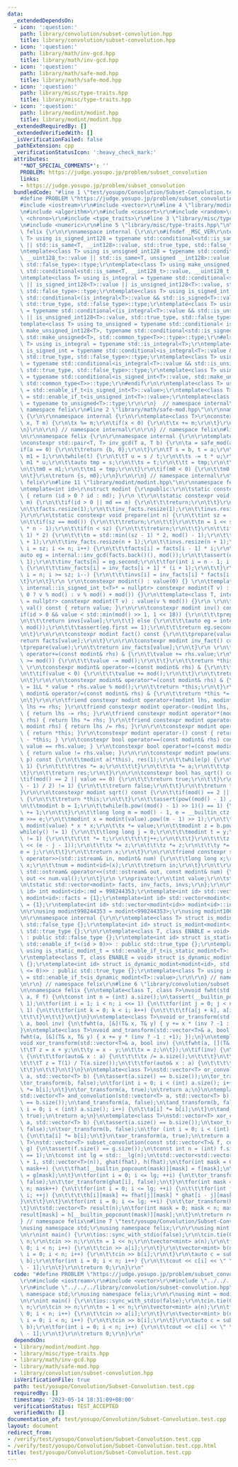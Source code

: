 ```yaml
---
data:
  _extendedDependsOn:
  - icon: ':question:'
    path: library/convolution/subset-convolution.hpp
    title: library/convolution/subset-convolution.hpp
  - icon: ':question:'
    path: library/math/inv-gcd.hpp
    title: library/math/inv-gcd.hpp
  - icon: ':question:'
    path: library/math/safe-mod.hpp
    title: library/math/safe-mod.hpp
  - icon: ':question:'
    path: library/misc/type-traits.hpp
    title: library/misc/type-traits.hpp
  - icon: ':question:'
    path: library/modint/modint.hpp
    title: library/modint/modint.hpp
  _extendedRequiredBy: []
  _extendedVerifiedWith: []
  _isVerificationFailed: false
  _pathExtension: cpp
  _verificationStatusIcon: ':heavy_check_mark:'
  attributes:
    '*NOT_SPECIAL_COMMENTS*': ''
    PROBLEM: https://judge.yosupo.jp/problem/subset_convolution
    links:
    - https://judge.yosupo.jp/problem/subset_convolution
  bundledCode: "#line 1 \"test/yosupo/Convolution/Subset-Convolution.test.cpp\"\n\
    #define PROBLEM \"https://judge.yosupo.jp/problem/subset_convolution\"\r\n\r\n\
    #include <iostream>\r\n#include <vector>\r\n#line 4 \"library/modint/modint.hpp\"\
    \n#include <algorithm>\r\n#include <cassert>\r\n#include <random>\r\n#include\
    \ <chrono>\r\n#include <type_traits>\r\n#line 3 \"library/misc/type-traits.hpp\"\
    \n#include <numeric>\r\n#line 5 \"library/misc/type-traits.hpp\"\n\r\nnamespace\
    \ felix {\r\n\r\nnamespace internal {\r\n\r\n#ifndef _MSC_VER\r\ntemplate<class\
    \ T> using is_signed_int128 = typename std::conditional<std::is_same<T, __int128_t>::value\
    \ || std::is_same<T, __int128>::value, std::true_type, std::false_type>::type;\r\
    \ntemplate<class T> using is_unsigned_int128 = typename std::conditional<std::is_same<T,\
    \ __uint128_t>::value || std::is_same<T, unsigned __int128>::value, std::true_type,\
    \ std::false_type>::type;\r\ntemplate<class T> using make_unsigned_int128 = typename\
    \ std::conditional<std::is_same<T, __int128_t>::value, __uint128_t, unsigned __int128>;\r\
    \ntemplate<class T> using is_integral = typename std::conditional<std::is_integral<T>::value\
    \ || is_signed_int128<T>::value || is_unsigned_int128<T>::value, std::true_type,\
    \ std::false_type>::type;\r\ntemplate<class T> using is_signed_int = typename\
    \ std::conditional<(is_integral<T>::value && std::is_signed<T>::value) || is_signed_int128<T>::value,\
    \ std::true_type, std::false_type>::type;\r\ntemplate<class T> using is_unsigned_int\
    \ = typename std::conditional<(is_integral<T>::value && std::is_unsigned<T>::value)\
    \ || is_unsigned_int128<T>::value, std::true_type, std::false_type>::type;\r\n\
    template<class T> using to_unsigned = typename std::conditional< is_signed_int128<T>::value,\
    \ make_unsigned_int128<T>, typename std::conditional<std::is_signed<T>::value,\
    \ std::make_unsigned<T>, std::common_type<T>>::type>::type;\r\n#else\r\ntemplate<class\
    \ T> using is_integral = typename std::is_integral<T>;\r\ntemplate<class T> using\
    \ is_signed_int = typename std::conditional<is_integral<T>::value && std::is_signed<T>::value,\
    \ std::true_type, std::false_type>::type;\r\ntemplate<class T> using is_unsigned_int\
    \ = typename std::conditional<is_integral<T>::value && std::is_unsigned<T>::value,\
    \ std::true_type, std::false_type>::type;\r\ntemplate<class T> using to_unsigned\
    \ = typename std::conditional<is_signed_int<T>::value, std::make_unsigned<T>,\
    \ std::common_type<T>>::type;\r\n#endif\r\n\r\ntemplate<class T> using is_signed_int_t\
    \ = std::enable_if_t<is_signed_int<T>::value>;\r\ntemplate<class T> using is_unsigned_int_t\
    \ = std::enable_if_t<is_unsigned_int<T>::value>;\r\ntemplate<class T> using to_unsigned_t\
    \ = typename to_unsigned<T>::type;\r\n\r\n}  // namespace internal\r\n\r\n}  //\
    \ namespace felix\r\n#line 2 \"library/math/safe-mod.hpp\"\n\r\nnamespace felix\
    \ {\r\n\r\nnamespace internal {\r\n\r\ntemplate<class T>\r\nconstexpr T safe_mod(T\
    \ x, T m) {\r\n\tx %= m;\r\n\tif(x < 0) {\r\n\t\tx += m;\r\n\t}\r\n\treturn x;\r\
    \n}\r\n\r\n} // namespace internal\r\n\r\n} // namespace felix\n#line 3 \"library/math/inv-gcd.hpp\"\
    \n\r\nnamespace felix {\r\n\r\nnamespace internal {\r\n\r\ntemplate<class T>\r\
    \nconstexpr std::pair<T, T> inv_gcd(T a, T b) {\r\n\ta = safe_mod(a, b);\r\n\t\
    if(a == 0) {\r\n\t\treturn {b, 0};\r\n\t}\r\n\tT s = b, t = a;\r\n\tT m0 = 0,\
    \ m1 = 1;\r\n\twhile(t) {\r\n\t\tT u = s / t;\r\n\t\ts -= t * u;\r\n\t\tm0 -=\
    \ m1 * u;\r\n\t\tauto tmp = s;\r\n\t\ts = t;\r\n\t\tt = tmp;\r\n\t\ttmp = m0;\r\
    \n\t\tm0 = m1;\r\n\t\tm1 = tmp;\r\n\t}\r\n\tif(m0 < 0) {\r\n\t\tm0 += b / s;\r\
    \n\t}\r\n\treturn {s, m0};\r\n}\r\n\r\n} // namespace internal\r\n\r\n} // namespace\
    \ felix\r\n#line 11 \"library/modint/modint.hpp\"\n\r\nnamespace felix {\r\n\r\
    \ntemplate<int id>\r\nstruct modint {\r\npublic:\r\n\tstatic constexpr int mod()\
    \ { return (id > 0 ? id : md); }\r\n \t\r\n\tstatic constexpr void set_mod(int\
    \ m) {\r\n\t\tif(id > 0 || md == m) {\r\n\t\t\treturn;\r\n\t\t}\r\n\t\tmd = m;\r\
    \n\t\tfacts.resize(1);\r\n\t\tinv_facts.resize(1);\r\n\t\tinvs.resize(1);\r\n\t\
    }\r\n\r\n\tstatic constexpr void prepare(int n) {\r\n\t\tint sz = (int) facts.size();\r\
    \n\t\tif(sz == mod()) {\r\n\t\t\treturn;\r\n\t\t}\r\n\t\tn = 1 << std::__lg(2\
    \ * n - 1);\r\n\t\tif(n < sz) {\r\n\t\t\treturn;\r\n\t\t}\r\n\t\tif(n < (sz -\
    \ 1) * 2) {\r\n\t\t\tn = std::min((sz - 1) * 2, mod() - 1);\r\n\t\t}\r\n\t\tfacts.resize(n\
    \ + 1);\r\n\t\tinv_facts.resize(n + 1);\r\n\t\tinvs.resize(n + 1);\r\n\t\tfor(int\
    \ i = sz; i <= n; i++) {\r\n\t\t\tfacts[i] = facts[i - 1] * i;\r\n\t\t}\r\n\t\t\
    auto eg = internal::inv_gcd(facts.back()(), mod());\r\n\t\tassert(eg.first ==\
    \ 1);\r\n\t\tinv_facts[n] = eg.second;\r\n\t\tfor(int i = n - 1; i >= sz; i--)\
    \ {\r\n\t\t\tinv_facts[i] = inv_facts[i + 1] * (i + 1);\r\n\t\t}\r\n\t\tfor(int\
    \ i = n; i >= sz; i--) {\r\n\t\t\tinvs[i] = inv_facts[i] * facts[i - 1];\r\n\t\
    \t}\r\n\t}\r\n \r\n\tconstexpr modint() : value(0) {} \r\n\ttemplate<class T,\
    \ internal::is_signed_int_t<T>* = nullptr> constexpr modint(T v) : value(v >=\
    \ 0 ? v % mod() : v % mod() + mod()) {}\r\n\ttemplate<class T, internal::is_unsigned_int_t<T>*\
    \ = nullptr> constexpr modint(T v) : value(v % mod()) {}\r\n \r\n\tconstexpr int\
    \ val() const { return value; }\r\n\r\n\tconstexpr modint inv() const {\r\n\t\t\
    if(id > 0 && value < std::min(mod() >> 1, 1 << 18)) {\r\n\t\t\tprepare(value);\r\
    \n\t\t\treturn invs[value];\r\n\t\t} else {\r\n\t\t\tauto eg = internal::inv_gcd(value,\
    \ mod());\r\n\t\t\tassert(eg.first == 1);\r\n\t\t\treturn eg.second;\r\n\t\t}\r\
    \n\t}\r\n\r\n\tconstexpr modint fact() const {\r\n\t\tprepare(value);\r\n\t\t\
    return facts[value];\r\n\t}\r\n\r\n\tconstexpr modint inv_fact() const {\r\n\t\
    \tprepare(value);\r\n\t\treturn inv_facts[value];\r\n\t}\r\n \r\n\tconstexpr modint&\
    \ operator+=(const modint& rhs) & {\r\n\t\tvalue += rhs.value;\r\n\t\tif(value\
    \ >= mod()) {\r\n\t\t\tvalue -= mod();\r\n\t\t}\r\n\t\treturn *this;\r\n\t}\r\n\
    \ \r\n\tconstexpr modint& operator-=(const modint& rhs) & {\r\n\t\tvalue -= rhs.value;\r\
    \n\t\tif(value < 0) {\r\n\t\t\tvalue += mod();\r\n\t\t}\r\n\t\treturn *this;\r\
    \n\t}\r\n\r\n\tconstexpr modint& operator*=(const modint& rhs) & {\r\n\t\tvalue\
    \ = 1LL * value * rhs.value % mod();\r\n\t\treturn *this;\r\n\t}\r\n\r\n\tconstexpr\
    \ modint& operator/=(const modint& rhs) & {\r\n\t\treturn *this *= rhs.inv();\r\
    \n\t}\r\n\r\n\tfriend constexpr modint operator+(modint lhs, modint rhs) { return\
    \ lhs += rhs; }\r\n\tfriend constexpr modint operator-(modint lhs, modint rhs)\
    \ { return lhs -= rhs; }\r\n\tfriend constexpr modint operator*(modint lhs, modint\
    \ rhs) { return lhs *= rhs; }\r\n\tfriend constexpr modint operator/(modint lhs,\
    \ modint rhs) { return lhs /= rhs; }\r\n\r\n\tconstexpr modint operator+() const\
    \ { return *this; }\r\n\tconstexpr modint operator-() const { return modint()\
    \ - *this; } \r\n\tconstexpr bool operator==(const modint& rhs) const { return\
    \ value == rhs.value; } \r\n\tconstexpr bool operator!=(const modint& rhs) const\
    \ { return value != rhs.value; }\r\n\r\n\tconstexpr modint pow(unsigned long long\
    \ p) const {\r\n\t\tmodint a(*this), res(1);\r\n\t\twhile(p) {\r\n\t\t\tif(p &\
    \ 1) {\r\n\t\t\t\tres *= a;\r\n\t\t\t}\r\n\t\t\ta *= a;\r\n\t\t\tp >>= 1;\r\n\t\
    \t}\r\n\t\treturn res;\r\n\t}\r\n\r\n\tconstexpr bool has_sqrt() const {\r\n\t\
    \tif(mod() == 2 || value == 0) {\r\n\t\t\treturn true;\r\n\t\t}\r\n\t\tif(pow((mod()\
    \ - 1) / 2) != 1) {\r\n\t\t\treturn false;\r\n\t\t}\r\n\t\treturn true;\r\n\t\
    }\r\n\r\n\tconstexpr modint sqrt() const {\r\n\t\tif(mod() == 2 || value < 2)\
    \ {\r\n\t\t\treturn *this;\r\n\t\t}\r\n\t\tassert(pow((mod() - 1) / 2) == 1);\r\
    \n\t\tmodint b = 1;\r\n\t\twhile(b.pow((mod() - 1) >> 1)() == 1) {\r\n\t\t\tb\
    \ += 1;\r\n\t\t}\r\n\t\tlong long m = mod() - 1, e = __builtin_ctz(m);\r\n\t\t\
    m >>= e;\r\n\t\tmodint x = modint(value).pow((m - 1) >> 1);\r\n\t\tmodint y =\
    \ modint(value) * x * x;\r\n\t\tx *= value;\r\n\t\tmodint z = b.pow(m);\r\n\t\t\
    while(y() != 1) {\r\n\t\t\tlong long j = 0;\r\n\t\t\tmodint t = y;\r\n\t\t\twhile(t()\
    \ != 1) {\r\n\t\t\t\tt *= t;\r\n\t\t\t\tj++;\r\n\t\t\t}\r\n\t\t\tz = z.pow(1LL\
    \ << (e - j - 1));\r\n\t\t\tx *= z;\r\n\t\t\tz *= z;\r\n\t\t\ty *= z;\r\n\t\t\t\
    e = j;\r\n\t\t}\r\n\t\treturn x;\r\n\t}\r\n\r\n\tfriend constexpr std::istream&\
    \ operator>>(std::istream& in, modint& num) {\r\n\t\tlong long x;\r\n\t\tin >>\
    \ x;\r\n\t\tnum = modint<id>(x);\r\n\t\treturn in;\r\n\t}\r\n\t\r\n\tfriend constexpr\
    \ std::ostream& operator<<(std::ostream& out, const modint& num) {\r\n\t\treturn\
    \ out << num.val();\r\n\t}\r\n \r\nprivate:\r\n\tint value;\r\n\tstatic int md;\r\
    \n\tstatic std::vector<modint> facts, inv_facts, invs;\r\n};\r\n\r\ntemplate<int\
    \ id> int modint<id>::md = 998244353;\r\ntemplate<int id> std::vector<modint<id>>\
    \ modint<id>::facts = {1};\r\ntemplate<int id> std::vector<modint<id>> modint<id>::inv_facts\
    \ = {1};\r\ntemplate<int id> std::vector<modint<id>> modint<id>::invs = {0};\r\
    \n\r\nusing modint998244353 = modint<998244353>;\r\nusing modint1000000007 = modint<1000000007>;\r\
    \n\r\nnamespace internal {\r\n\r\ntemplate<class T> struct is_modint : public\
    \ std::false_type {};\r\ntemplate<int id> struct is_modint<modint<id>> : public\
    \ std::true_type {};\r\n\r\ntemplate<class T, class ENABLE = void> struct is_static_modint\
    \ : public std::false_type {};\r\ntemplate<int id> struct is_static_modint<modint<id>,\
    \ std::enable_if_t<(id > 0)>> : public std::true_type {};\r\ntemplate<class T>\
    \ using is_static_modint_t = std::enable_if_t<is_static_modint<T>::value>;\r\n\
    \r\ntemplate<class T, class ENABLE = void> struct is_dynamic_modint : public std::false_type\
    \ {};\r\ntemplate<int id> struct is_dynamic_modint<modint<id>, std::enable_if_t<(id\
    \ <= 0)>> : public std::true_type {};\r\ntemplate<class T> using is_dynamic_modint_t\
    \ = std::enable_if_t<is_dynamic_modint<T>::value>;\r\n\r\n} // namespace internal\r\
    \n\r\n} // namespace felix\r\n#line 6 \"library/convolution/subset-convolution.hpp\"\
    \n\nnamespace felix {\n\ntemplate<class T, class F>\nvoid fwht(std::vector<T>&\
    \ a, F f) {\n\tconst int n = (int) a.size();\n\tassert(__builtin_popcount(n) ==\
    \ 1);\n\tfor(int i = 1; i < n; i <<= 1) {\n\t\tfor(int j = 0; j < n; j += i <<\
    \ 1) {\n\t\t\tfor(int k = 0; k < i; k++) {\n\t\t\t\tf(a[j + k], a[i + j + k]);\n\
    \t\t\t}\n\t\t}\n\t}\n}\n\ntemplate<class T>\nvoid or_transform(std::vector<T>&\
    \ a, bool inv) {\n\tfwht(a, [&](T& x, T& y) { y += x * (inv ? -1 : +1); });\n\
    }\n\ntemplate<class T>\nvoid and_transform(std::vector<T>& a, bool inv) {\n\t\
    fwht(a, [&](T& x, T& y) { x += y * (inv ? -1 : +1); });\n}\n\ntemplate<class T>\n\
    void xor_transform(std::vector<T>& a, bool inv) {\n\tfwht(a, [](T& x, T& y) {\n\
    \t\tT z = x + y;\n\t\ty = x - y;\n\t\tx = z;\n\t});\n\tif(inv) {\n\t\tif constexpr(internal::is_integral<T>::value)\
    \ {\n\t\t\tfor(auto& x : a) {\n\t\t\t\tx /= a.size();\n\t\t\t}\n\t\t} else {\n\
    \t\t\tT z = T(1) / T(a.size());\n\t\t\tfor(auto& x : a) {\n\t\t\t\tx *= z;\n\t\
    \t\t}\n\t\t}\n\t}\n}\n\ntemplate<class T>\nstd::vector<T> or_convolution(std::vector<T>\
    \ a, std::vector<T> b) {\n\tassert(a.size() == b.size());\n\tor_transform(a, false);\n\
    \tor_transform(b, false);\n\tfor(int i = 0; i < (int) a.size(); i++) {\n\t\ta[i]\
    \ *= b[i];\n\t}\n\tor_transform(a, true);\n\treturn a;\n}\n\ntemplate<class T>\n\
    std::vector<T> and_convolution(std::vector<T> a, std::vector<T> b) {\n\tassert(a.size()\
    \ == b.size());\n\tand_transform(a, false);\n\tand_transform(b, false);\n\tfor(int\
    \ i = 0; i < (int) a.size(); i++) {\n\t\ta[i] *= b[i];\n\t}\n\tand_transform(a,\
    \ true);\n\treturn a;\n}\n\ntemplate<class T>\nstd::vector<T> xor_convolution(std::vector<T>\
    \ a, std::vector<T> b) {\n\tassert(a.size() == b.size());\n\txor_transform(a,\
    \ false);\n\txor_transform(b, false);\n\tfor (int i = 0; i < (int) a.size(); i++)\
    \ {\n\t\ta[i] *= b[i];\n\t}\n\txor_transform(a, true);\n\treturn a;\n}\n\ntemplate<class\
    \ T>\nstd::vector<T> subset_convolution(const std::vector<T>& f, const std::vector<T>&\
    \ g) {\n\tassert(f.size() == g.size());\n\tconst int n = (int) f.size();\n\tassert(__builtin_popcount(n)\
    \ == 1);\n\tconst int lg = std::__lg(n);\n\tstd::vector<std::vector<T>> fhat(lg\
    \ + 1, std::vector<T>(n)), ghat(fhat), h(fhat);\n\tfor(int mask = 0; mask < n;\
    \ mask++) {\n\t\tfhat[__builtin_popcount(mask)][mask] = f[mask];\n\t\tghat[__builtin_popcount(mask)][mask]\
    \ = g[mask];\n\t}\n\tfor(int i = 0; i <= lg; ++i) {\n\t\tor_transform(fhat[i],\
    \ false);\n\t\tor_transform(ghat[i], false);\n\t}\n\tfor(int mask = 0; mask <\
    \ n; mask++) {\n\t\tfor(int i = 0; i <= lg; ++i) {\n\t\t\tfor(int j = 0; j <=\
    \ i; ++j) {\n\t\t\t\th[i][mask] += fhat[j][mask] * ghat[i - j][mask];\n\t\t\t\
    }\n\t\t}\n\t}\n\tfor(int i = 0; i <= lg; ++i) {\n\t\tor_transform(h[i], true);\n\
    \t}\n\tstd::vector<T> result(n);\n\tfor(int mask = 0; mask < n; mask++) {\n\t\t\
    result[mask] = h[__builtin_popcount(mask)][mask];\n\t}\n\treturn result;\n}\n\n\
    } // namespace felix\n#line 7 \"test/yosupo/Convolution/Subset-Convolution.test.cpp\"\
    \nusing namespace std;\r\nusing namespace felix;\r\n\r\nusing mint = modint998244353;\r\
    \n\r\nint main() {\r\n\tios::sync_with_stdio(false);\r\n\tcin.tie(0);\r\n\tint\
    \ n;\r\n\tcin >> n;\r\n\tn = 1 << n;\r\n\tvector<mint> a(n);\r\n\tfor(int i =\
    \ 0; i < n; i++) {\r\n\t\tcin >> a[i];\r\n\t}\r\n\tvector<mint> b(n);\r\n\tfor(int\
    \ i = 0; i < n; i++) {\r\n\t\tcin >> b[i];\r\n\t}\r\n\tauto c = subset_convolution(a,\
    \ b);\r\n\tfor(int i = 0; i < n; i++) {\r\n\t\tcout << c[i] << \" \\n\"[i == n\
    \ - 1];\r\n\t}\r\n\treturn 0;\r\n}\r\n"
  code: "#define PROBLEM \"https://judge.yosupo.jp/problem/subset_convolution\"\r\n\
    \r\n#include <iostream>\r\n#include <vector>\r\n#include \"../../../library/modint/modint.hpp\"\
    \r\n#include \"../../../library/convolution/subset-convolution.hpp\"\r\nusing\
    \ namespace std;\r\nusing namespace felix;\r\n\r\nusing mint = modint998244353;\r\
    \n\r\nint main() {\r\n\tios::sync_with_stdio(false);\r\n\tcin.tie(0);\r\n\tint\
    \ n;\r\n\tcin >> n;\r\n\tn = 1 << n;\r\n\tvector<mint> a(n);\r\n\tfor(int i =\
    \ 0; i < n; i++) {\r\n\t\tcin >> a[i];\r\n\t}\r\n\tvector<mint> b(n);\r\n\tfor(int\
    \ i = 0; i < n; i++) {\r\n\t\tcin >> b[i];\r\n\t}\r\n\tauto c = subset_convolution(a,\
    \ b);\r\n\tfor(int i = 0; i < n; i++) {\r\n\t\tcout << c[i] << \" \\n\"[i == n\
    \ - 1];\r\n\t}\r\n\treturn 0;\r\n}\r\n"
  dependsOn:
  - library/modint/modint.hpp
  - library/misc/type-traits.hpp
  - library/math/inv-gcd.hpp
  - library/math/safe-mod.hpp
  - library/convolution/subset-convolution.hpp
  isVerificationFile: true
  path: test/yosupo/Convolution/Subset-Convolution.test.cpp
  requiredBy: []
  timestamp: '2023-05-14 18:31:09+08:00'
  verificationStatus: TEST_ACCEPTED
  verifiedWith: []
documentation_of: test/yosupo/Convolution/Subset-Convolution.test.cpp
layout: document
redirect_from:
- /verify/test/yosupo/Convolution/Subset-Convolution.test.cpp
- /verify/test/yosupo/Convolution/Subset-Convolution.test.cpp.html
title: test/yosupo/Convolution/Subset-Convolution.test.cpp
---
```

